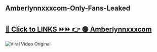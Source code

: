 
 ## Amberlynnxxxcom-Only-Fans-Leaked

# <h2><a href="https://clipsfans.com/Amberlynnxxxcom&ref=git">🔗 Click to LINKS ⏩⏩ 👉 🟢 Amberlynnxxxcom </a></h2>

<a href="https://clipsfans.com/Amberlynnxxxcom&ref=git" rel="nofollow" data-target="animated-image.originalLink"><img src="https://i.ibb.co.com/xMMVF88/686577567.gif" alt="Viral Video Original" style="max-width: 100%; display: inline-block;" data-target="animated-image.originalImage"></a>
